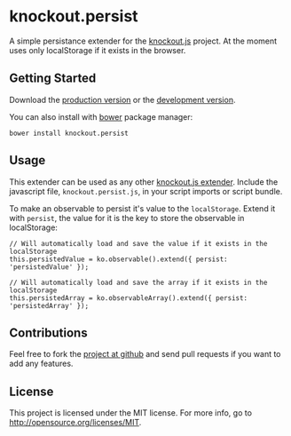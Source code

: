 # knockout.persist

A simple persistance extender for the [knockout.js](https://github.com/SteveSanderson/knockout) project. At the moment uses only localStorage if it exists in the browser.

## Getting Started
Download the [production version][min] or the [development version][max].

[min]: https://raw.github.com/spoike/bower-knockout.persist/master/knockout.persist.min.js
[max]: https://raw.github.com/spoike/bower-knockout.persist/master/knockout.persist.js

You can also install with [bower](http://bower.io/) package manager:

    bower install knockout.persist

## Usage

This extender can be used as any other [knockout.js extender](http://knockoutjs.com/documentation/extenders.html). Include the javascript file, `knockout.persist.js`, in your script imports or script bundle.

To make an observable to persist it's value to the `localStorage`. Extend it with `persist`, the value for it is the key to store the observable in localStorage:

    // Will automatically load and save the value if it exists in the localStorage
    this.persistedValue = ko.observable().extend({ persist: 'persistedValue' });

    // Will automatically load and save the array if it exists in the localStorage
    this.persistedArray = ko.observableArray().extend({ persist: 'persistedArray' });

## Contributions

Feel free to fork the [project at github](http://github.com/spoike/knockout.persist) and send pull requests if you want to add any features.

## License

This project is licensed under the MIT license. For more info, go to http://opensource.org/licenses/MIT.

